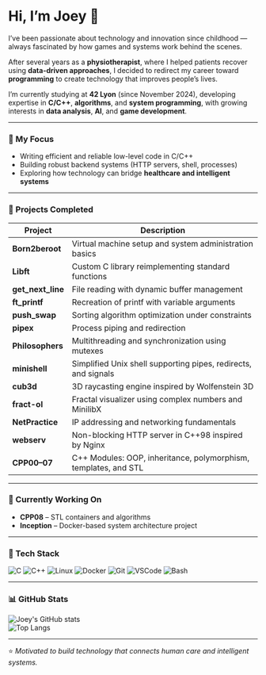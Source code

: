 # Hi, I’m Joey 👋

I’ve been passionate about technology and innovation since childhood — always fascinated by how games and systems work behind the scenes.  

After several years as a **physiotherapist**, where I helped patients recover using **data-driven approaches**, I decided to redirect my career toward **programming** to create technology that improves people’s lives.  

I’m currently studying at **42 Lyon** (since November 2024), developing expertise in **C/C++**, **algorithms**, and **system programming**, with growing interests in **data analysis**, **AI**, and **game development**.  

---

### 🧠 My Focus
- Writing efficient and reliable low-level code in C/C++  
- Building robust backend systems (HTTP servers, shell, processes)  
- Exploring how technology can bridge **healthcare and intelligent systems**

---

### 🚀 Projects Completed
| Project | Description |
|----------|--------------|
| **Born2beroot** | Virtual machine setup and system administration basics |
| **Libft** | Custom C library reimplementing standard functions |
| **get_next_line** | File reading with dynamic buffer management |
| **ft_printf** | Recreation of printf with variable arguments |
| **push_swap** | Sorting algorithm optimization under constraints |
| **pipex** | Process piping and redirection |
| **Philosophers** | Multithreading and synchronization using mutexes |
| **minishell** | Simplified Unix shell supporting pipes, redirects, and signals |
| **cub3d** | 3D raycasting engine inspired by Wolfenstein 3D |
| **fract-ol** | Fractal visualizer using complex numbers and MinilibX |
| **NetPractice** | IP addressing and networking fundamentals |
| **webserv** | Non-blocking HTTP server in C++98 inspired by Nginx |
| **CPP00–07** | C++ Modules: OOP, inheritance, polymorphism, templates, and STL |

---

### 🔧 Currently Working On
- **CPP08** – STL containers and algorithms  
- **Inception** – Docker-based system architecture project  

---

### 🧩 Tech Stack
![C](https://img.shields.io/badge/-C-00599C?logo=c&logoColor=white)
![C++](https://img.shields.io/badge/-C++-00599C?logo=cplusplus&logoColor=white)
![Linux](https://img.shields.io/badge/-Linux-FCC624?logo=linux&logoColor=black)
![Docker](https://img.shields.io/badge/-Docker-2496ED?logo=docker&logoColor=white)
![Git](https://img.shields.io/badge/-Git-F05032?logo=git&logoColor=white)
![VSCode](https://img.shields.io/badge/-VSCode-007ACC?logo=visualstudiocode&logoColor=white)
![Bash](https://img.shields.io/badge/-Bash-4EAA25?logo=gnubash&logoColor=white)

---

### 📊 GitHub Stats
![Joey's GitHub stats](https://github-readme-stats.vercel.app/api?username=JoeyJFR&show_icons=true&theme=tokyonight)  
![Top Langs](https://github-readme-stats.vercel.app/api/top-langs/?username=JoeyJFR&layout=compact&theme=tokyonight)

---

⭐ *Motivated to build technology that connects human care and intelligent systems.*
